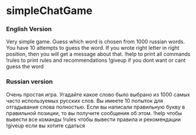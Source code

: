 # simpleChatGame

### English Version
Very simple game. Guess which word is chosen from 1000 russian words. You have 10 attempts to guess the word. If you wrote right letter in right position, then you will get a message about that.
!help to print all commands
!rules to print rules and recommendations
!giveup if you dont want or cant guess the word

### Russian version
Очень простая игра. Угадайте какое слово было выбрано из 1000 самых часто используемых русских слов. Вы имеете 10 попыток для отгадывания слова полностью. Если вы написали правильную букву в правильной позиции, то вы получите сообщения об этом.
!help чтобы вывести все команды
!rules чтобы вывести правила и рекомендации
!giveup если вы хотите сдаться

